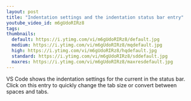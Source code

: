 ```yaml
---
layout: post
title: "Indentation settings and the indentation status bar entry"
youtube_video_id: m6gUdoRIRz8
tags:
thumbnails:
  default: https://i.ytimg.com/vi/m6gUdoRIRz8/default.jpg
  medium: https://i.ytimg.com/vi/m6gUdoRIRz8/mqdefault.jpg
  high: https://i.ytimg.com/vi/m6gUdoRIRz8/hqdefault.jpg
  standard: https://i.ytimg.com/vi/m6gUdoRIRz8/sddefault.jpg
  maxres: https://i.ytimg.com/vi/m6gUdoRIRz8/maxresdefault.jpg
---
```


VS Code shows the indentation settings for the current in the status bar. Click on this entry to quickly change the tab size or convert between spaces and tabs.
